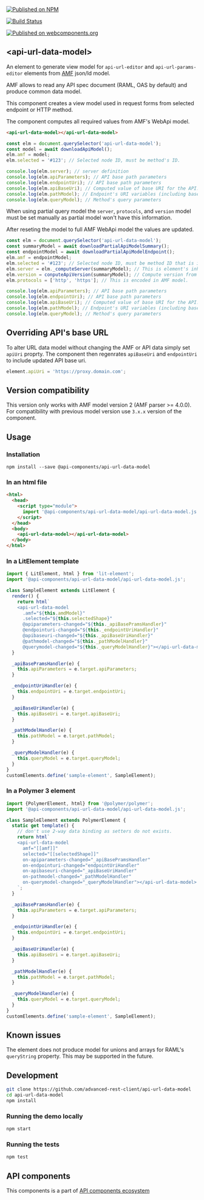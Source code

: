 [![Published on NPM](https://img.shields.io/npm/v/@api-components/api-url-data-model.svg)](https://www.npmjs.com/package/@api-components/api-url-data-model)

[![Build Status](https://travis-ci.org/advanced-rest-client/api-url-data-model.svg?branch=stage)](https://travis-ci.org/advanced-rest-client/api-url-data-model)

[![Published on webcomponents.org](https://img.shields.io/badge/webcomponents.org-published-blue.svg)](https://www.webcomponents.org/element/advanced-rest-client/api-url-data-model)

## &lt;api-url-data-model&gt;

An element to generate view model for `api-url-editor` and `api-url-params-editor`
elements from [AMF](https://github.com/mulesoft/amf) json/ld model.

AMF allows to read any API spec document (RAML, OAS by default) and produce common
data model.

This component creates a view model used in request forms from selected endpoint
or HTTP method.

The component computes all required values from AMF's WebApi model.

```html
<api-url-data-model></api-url-data-model>
```

```javascript
const elm = document.querySelector('api-url-data-model');
const model = await downloadApiModel();
elm.amf = model;
elm.selected = '#123'; // Selected node ID, must be method's ID.

console.log(elm.server); // server definition
console.log(elm.apiParameters); // API base path parameters
console.log(elm.endpointUri); // API base path parameters
console.log(elm.apiBaseUri); // Computed value of base URI for the API.
console.log(elm.pathModel); // Endpoint's URI variables (including base URI's variables)
console.log(elm.queryModel); // Method's query parameters
```

When using partial query model the `server`, `protocols`, and `version`
model must be set manually as partial model won't have this information.

After reseting the model to full AMF WebApi model the values are updated.

```javascript
const elm = document.querySelector('api-url-data-model');
const summaryModel = await downloadPartialApiModelSummary();
const endpointModel = await downloadPartialApiModelEndpoint();
elm.amf = endpointModel;
elm.selected = '#123'; // Selected node ID, must be method ID that is in endpoint definition.
elm.server = elm._computeServer(summaryModel); // This is element's inherited method
elm.version = conputeApiVersion(summaryModel); // Compute version from `server` model.
elm.protocols = ['http', 'https']; // This is encoded in AMF model.

console.log(elm.apiParameters); // API base path parameters
console.log(elm.endpointUri); // API base path parameters
console.log(elm.apiBaseUri); // Computed value of base URI for the API.
console.log(elm.pathModel); // Endpoint's URI variables (including base URI's variables)
console.log(elm.queryModel); // Method's query parameters
```

## Overriding API's base URL

To alter URL data model without changing the AMF or API data simply set `apiUri` proprty. The component then regenrates `apiBaseUri` and `endpointUri`
to include updated API base uri.

```javascript
element.apiUri = 'https://proxy.domain.com';
```

## Version compatibility

This version only works with AMF model version 2 (AMF parser >= 4.0.0).
For compatibility with previous model version use `3.x.x` version of the component.

## Usage

### Installation
```
npm install --save @api-components/api-url-data-model
```

### In an html file

```html
<html>
  <head>
    <script type="module">
      import '@api-components/api-url-data-model/api-url-data-model.js';
    </script>
  </head>
  <body>
    <api-url-data-model></api-url-data-model>
  </body>
</html>
```

### In a LitElement template

```js
import { LitElement, html } from 'lit-element';
import '@api-components/api-url-data-model/api-url-data-model.js';

class SampleElement extends LitElement {
  render() {
    return html`
    <api-url-data-model
      .amf="${this.amdModel}"
      .selected="${this.selectedShape}"
      @apiparameters-changed="${this._apiBasePramsHandler}"
      @endpointuri-changed="${this._endpointUriHandler}"
      @apibaseuri-changed="${this._apiBaseUriHandler}"
      @pathmodel-changed="${this._pathModelHandler}"
      @querymodel-changed="${this._queryModelHandler}"></api-url-data-model>`;
  }

  _apiBasePramsHandler(e) {
    this.apiParameters = e.target.apiParameters;
  }

  _endpointUriHandler(e) {
    this.endpointUri = e.target.endpointUri;
  }

  _apiBaseUriHandler(e) {
    this.apiBaseUri = e.target.apiBaseUri;
  }

  _pathModelHandler(e) {
    this.pathModel = e.target.pathModel;
  }

  _queryModelHandler(e) {
    this.queryModel = e.target.queryModel;
  }
}
customElements.define('sample-element', SampleElement);
```

### In a Polymer 3 element

```js
import {PolymerElement, html} from '@polymer/polymer';
import '@api-components/api-url-data-model/api-url-data-model.js';

class SampleElement extends PolymerElement {
  static get template() {
    // don't use 2-way data binding as setters do not exists.
    return html`
    <api-url-data-model
      amf="[[amf]]"
      selected="[[selectedShape]]"
      on-apiparameters-changed="_apiBasePramsHandler"
      on-endpointuri-changed="endpointUriHandler"
      on-apibaseuri-changed="_apiBaseUriHandler"
      on-pathmodel-changed="_pathModelHandler"
      on-querymodel-changed="_queryModelHandler"></api-url-data-model>
    `;
  }

  _apiBasePramsHandler(e) {
    this.apiParameters = e.target.apiParameters;
  }

  _endpointUriHandler(e) {
    this.endpointUri = e.target.endpointUri;
  }

  _apiBaseUriHandler(e) {
    this.apiBaseUri = e.target.apiBaseUri;
  }

  _pathModelHandler(e) {
    this.pathModel = e.target.pathModel;
  }

  _queryModelHandler(e) {
    this.queryModel = e.target.queryModel;
  }
}
customElements.define('sample-element', SampleElement);
```

## Known issues

The element does not produce model for unions and arrays for RAML's `queryString`
property. This may be supported in the future.

## Development

```sh
git clone https://github.com/advanced-rest-client/api-url-data-model
cd api-url-data-model
npm install
```

### Running the demo locally

```sh
npm start
```

### Running the tests

```sh
npm test
```

## API components

This components is a part of [API components ecosystem](https://elements.advancedrestclient.com/)

